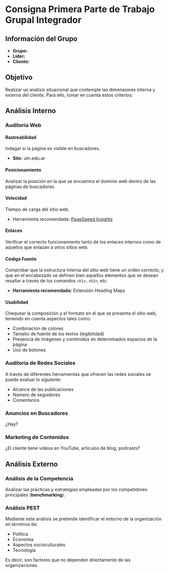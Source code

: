 # Consigna Primera Parte de Trabajo Grupal Integrador

## Información del Grupo
- **Grupo:**
- **Líder:**
- **Cliente:**

## Objetivo
Realizar un análisis situacional que contemple las dimensiones interna y externa del cliente. Para ello, tomar en cuenta estos criterios:

## Análisis Interno

### Auditoría Web

#### Rastreabilidad
Indagar si la página es visible en buscadores.
- **Site:** utn.edu.ar

#### Posicionamiento
Analizar la posición en la que se encuentra el dominio web dentro de las páginas de buscadores.

#### Velocidad
Tiempo de carga del sitio web.
- Herramienta recomendada: [PageSpeed Insights](https://pagespeed.web.dev/)

#### Enlaces
Verificar el correcto funcionamiento tanto de los enlaces internos como de aquellos que enlazan a otros sitios web.

#### Código Fuente
Comprobar que la estructura interna del sitio web tiene un orden correcto, y que en el encabezado se definen bien aquellos elementos que se desean resaltar a través de los comandos `<h1>`, `<h2>`, etc.
- **Herramienta recomendada:** Extensión Heading Maps

#### Usabilidad
Chequear la composición y el formato en el que se presenta el sitio web, teniendo en cuenta aspectos tales como:
- Combinación de colores
- Tamaño de fuente de los textos (legibilidad)
- Presencia de imágenes y contenidos en determinados espacios de la página
- Uso de botones

### Auditoría de Redes Sociales
A través de diferentes herramientas que ofrecen las redes sociales se puede evaluar lo siguiente:
* Alcance de las publicaciones
* Número de seguidores
* Comentarios

### Anuncios en Buscadores
¿Hay?

### Marketing de Contenidos
¿El cliente tiene videos en YouTube, artículos de blog, podcasts?

## Análisis Externo

### Análisis de la Competencia
Analizar las prácticas y estrategias empleadas por los competidores principales (**benchmarking**).

### Análisis PEST
Mediante este análisis se pretende identificar el entorno de la organización en términos de:
- Política
- Economía
- Aspectos socioculturales
- Tecnología

Es decir, son factores que no dependen directamente de las organizaciones.
